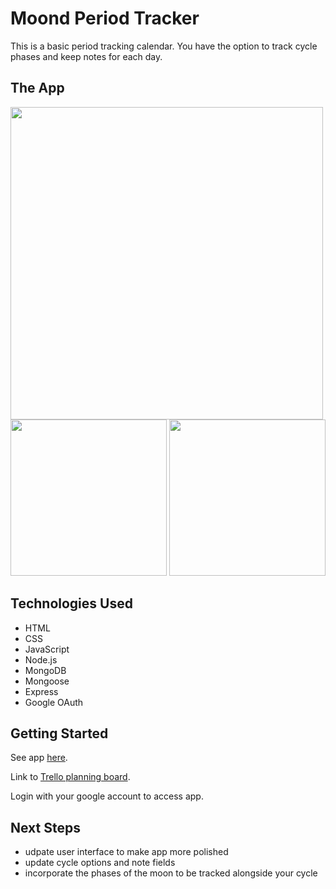 # Moond Period Tracker

This is a basic period tracking calendar. You have the option to track cycle phases and keep notes for each day.

## The App
<img src="https://i.imgur.com/rIS7lXh.png" width="500">
<img src="https://i.imgur.com/YEFI1Ja.png" width="250">
<img src="https://i.imgur.com/Kx6zwAm.png" width="250">

## Technologies Used

- HTML
- CSS
- JavaScript
- Node.js
- MongoDB
- Mongoose
- Express
- Google OAuth

## Getting Started

See app [here](https://moond.herokuapp.com/).

Link to [Trello planning board](https://trello.com/b/i9mPrcy4/moond).

Login with your google account to access app.

## Next Steps

- udpate user interface to make app more polished
- update cycle options and note fields 
- incorporate the phases of the moon to be tracked alongside your cycle